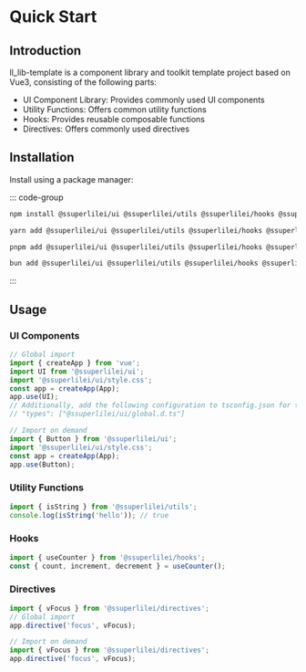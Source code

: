 # Quick Start

## Introduction

ll_lib-template is a component library and toolkit template project based on Vue3, consisting of the following parts:

- UI Component Library: Provides commonly used UI components
- Utility Functions: Offers common utility functions
- Hooks: Provides reusable composable functions
- Directives: Offers commonly used directives

## Installation

Install using a package manager:

::: code-group

```bash [npm]
npm install @ssuperlilei/ui @ssuperlilei/utils @ssuperlilei/hooks @ssuperlilei/directives
```

```bash [yarn]
yarn add @ssuperlilei/ui @ssuperlilei/utils @ssuperlilei/hooks @ssuperlilei/directives
```

```bash [pnpm]
pnpm add @ssuperlilei/ui @ssuperlilei/utils @ssuperlilei/hooks @ssuperlilei/directives
```

```bash [bun]
bun add @ssuperlilei/ui @ssuperlilei/utils @ssuperlilei/hooks @ssuperlilei/directives
```

:::

## Usage

### UI Components

```ts
// Global import
import { createApp } from 'vue';
import UI from '@ssuperlilei/ui';
import '@ssuperlilei/ui/style.css';
const app = createApp(App);
app.use(UI);
// Additionally, add the following configuration to tsconfig.json for type hints:
// "types": ["@ssuperlilei/ui/global.d.ts"]

// Import on demand
import { Button } from '@ssuperlilei/ui';
import '@ssuperlilei/ui/style.css';
const app = createApp(App);
app.use(Button);
```

### Utility Functions

```ts
import { isString } from '@ssuperlilei/utils';
console.log(isString('hello')); // true
```

### Hooks

```ts
import { useCounter } from '@ssuperlilei/hooks';
const { count, increment, decrement } = useCounter();
```

### Directives

```ts
import { vFocus } from '@ssuperlilei/directives';
// Global import
app.directive('focus', vFocus);

// Import on demand
import { vFocus } from '@ssuperlilei/directives';
app.directive('focus', vFocus);
```
